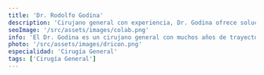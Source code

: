 ```yaml
---
title: 'Dr. Rodolfo Godina'
description: 'Cirujano general con experiencia, Dr. Godina ofrece soluciones quirúrgicas efectivas en nuestra clínica de corta estancia.'
seoImage: '/src/assets/images/colab.png'
info: 'El Dr. Godina es un cirujano general con muchos años de trayectoria, comprometido con la salud y el bienestar de sus pacientes. Su vasta experiencia y conocimientos en diversas técnicas quirúrgicas le permiten ofrecer soluciones efectivas y personalizadas. El Dr. Godina se enfoca en brindar un trato humano y cercano, asegurándose de que cada paciente se sienta escuchado y bien atendido durante todo el proceso.'
photo: '/src/assets/images/dricon.png'
especialidad: 'Cirugía General'
tags: ['Cirugía General']
---
```


